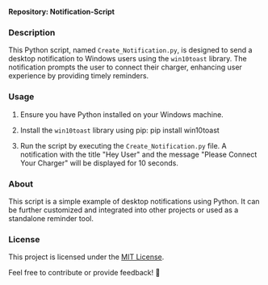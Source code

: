**Repository: Notification-Script**

### Description
This Python script, named `Create_Notification.py`, is designed to send a desktop notification to Windows users using the `win10toast` library. The notification prompts the user to connect their charger, enhancing user experience by providing timely reminders.

### Usage
1. Ensure you have Python installed on your Windows machine.
2. Install the `win10toast` library using pip:
   pip install win10toast
   
3. Run the script by executing the `Create_Notification.py` file. A notification with the title "Hey User" and the message "Please Connect Your Charger" will be displayed for 10 seconds.

### About
This script is a simple example of desktop notifications using Python. It can be further customized and integrated into other projects or used as a standalone reminder tool.

### License
This project is licensed under the [MIT License](LICENSE).

Feel free to contribute or provide feedback! 🚀

